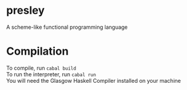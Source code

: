 # presley
A scheme-like functional programming language 

# Compilation
To compile, run `cabal build`<br>
To run the interpreter, run `cabal run`<br>
You will need the Glasgow Haskell Compiler installed on your machine
